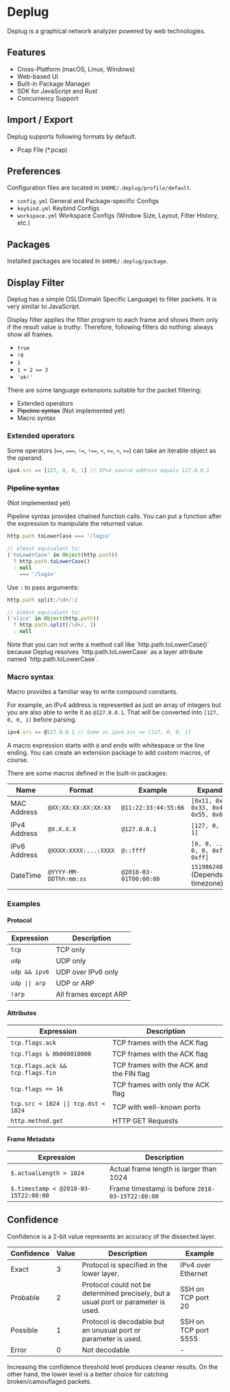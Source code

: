 # Deplug

Deplug is a graphical network analyzer powered by web technologies.

## Features

- Cross-Platform (macOS, Linux, Windows)
- Web-based UI
- Built-in Package Manager
- SDK for JavaScript and Rust
- Concurrency Support

## Import / Export

Deplug supports following formats by default.

- Pcap File (*.pcap)

## Preferences

Configuration files are located in `$HOME/.deplug/profile/default`.

- `config.yml` General and Package-specific Configs
- `keybind.yml` Keybind Configs
- `workspace.yml` Workspace Configs (Window Size, Layout, Filter History, etc.)

## Packages

Installed packages are located in `$HOME/.deplug/package`.

## Display Filter

Deplug has a simple DSL(Domain Specific Language) to filter packets. It is very similar to JavaScript.

Display filter applies the filter program to each frame and shows them only if the result value is _truthy_. Therefore, following filters do nothing: always show all frames.

- `true`
- `!0`
- `1`
- `1 + 2 == 3`
- `'ok!'`

There are some language extensions suitable for the packet filtering:

- Extended operators
- ~~Pipeline syntax~~ (Not implemented yet)
- Macro syntax

### Extended operators

Some operators (`==`, `===`, `!=`, `!==`, `<`, `<=`, `>`, `>=`) can take an iterable object as the operand.

```js
ipv4.src == [127, 0, 0, 1] // IPv4 source address equals 127.0.0.1
```

### ~~Pipeline syntax~~

(Not implemented yet)

Pipeline syntax provides chained function calls.
You can put a function after the expression to manipulate the returned value.

```js
http.path toLowerCase === '/login'

// almost equivalent to:
('toLowerCase' in Object(http.path)) 
  ? http.path.toLowerCase()
  : null
    === '/login'
```

Use `:` to pass arguments:

```js
http.path split:/\d+/:2

// almost equivalent to:
('slice' in Object(http.path)) 
  ? http.path.split(/\d+/, 2)
  : null
```

<p class="warning">
Note that you can not write a method call like `http.path.toLowerCase()` because Deplug resolves `http.path.toLowerCase` as a layer attribute named `http.path.toLowerCase`.
</p>

### Macro syntax

Macro provides a familiar way to write compound constants.

For example, an IPv4 address is represented as just an array of integers but you are also able to write it as `@127.0.0.1`. That will be converted into `[127, 0, 0, 1]` before parsing.

```js
ipv4.src == @127.0.0.1 // Same as ipv4.src == [127, 0, 0, 1]
```

A macro expression starts with `@` and ends with whitespace or the line ending. You can create an extension package to add custom macros, of course.

There are some macros defined in the built-in packages:

| Name | Format | Example | Expanded |
|------|--------|---------|----------|
|MAC Address|`@XX:XX:XX:XX:XX:XX`|`@11:22:33:44:55:66`|`[0x11, 0x22, 0x33, 0x44, 0x55, 0x66]`|
|IPv4 Address|`@X.X.X.X`|`@127.0.0.1`|`[127, 0, 0, 1]`|
|IPv6 Address|`@XXXX:XXXX:...:XXXX`|`@::ffff`|`[0, 0, ..., 0, 0, 0xff, 0xff]`|
|DateTime|`@YYYY-MM-DDThh:mm:ss`|`@2018-03-01T00:00:00`|`1519862400000` (Depends on timezone)|


### Examples

#### Protocol

| Expression | Description |
|------------|-------------|
| `tcp` | TCP only |
| `udp` | UDP only |
| `udp && ipv6` | UDP over IPv6 only |
| <code>udp &#124;&#124; arp</code> | UDP or ARP |
| `!arp` | All frames except ARP |

#### Attributes

| Expression | Description |
|------------|-------------|
| `tcp.flags.ack` | TCP frames with the ACK flag |
| `tcp.flags & 0b000010000` | TCP frames with the ACK flag |
| `tcp.flags.ack && tcp.flags.fin` | TCP frames with the ACK and the FIN flag |
| `tcp.flags == 16` | TCP frames with only the ACK flag |
| <code>tcp.src < 1024 &#124;&#124; tcp.dst < 1024</code> | TCP with well-known ports |
| `http.method.get` | HTTP GET Requests |

#### Frame Metadata

| Expression | Description |
|------------|-------------|
| `$.actualLength > 1024` | Actual frame length is larger than 1024 |
| `$.timestamp < @2018-03-15T22:00:00` | Frame timestamp is before `2018-03-15T22:00:00` |

## Confidence

Confidence is a 2-bit value represents an accuracy of the dissected layer.

| Confidence | Value | Description | Example |
|------------|-------|-------------|---------|
| Exact | 3 | Protocol is specified in the lower layer. | IPv4 over Ethernet |
| Probable | 2 | Protocol could not be determined precisely, but a usual port or parameter is used. | SSH on TCP port 20 |
| Possible | 1 | Protocol is decodable but an unusual port or parameter is used. | SSH on TCP port 5555 |
| Error | 0 | Not decodable | - |

Increasing the confidence threshold level produces cleaner results.
On the other hand, the lower level is a better choice for catching broken/camouflaged packets.
